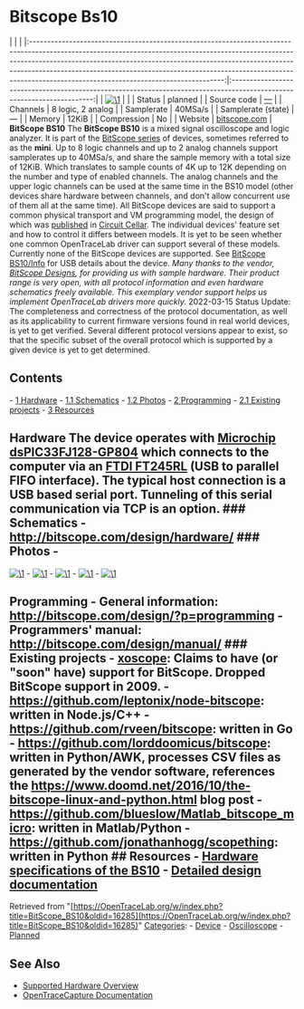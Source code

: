 # Bitscope Bs10

| | | |:-----------------------------------------------------------------------------------------------------------------------------------------------------------------------------------------------------------------------------------------------------------------------------------------------------------------------------------------------------------------------------:|:----------------------------------------------------------------------------------------------------------------------:| | [![\1](../../assets/hardware/general/\2)](./File:BitScope_BS10.png.html) | | | Status | planned | | Source code | [—](http://github.com/OpenTraceLab/?p=OpenTraceCapture.git;a=tree;f=src/hardware/—) | | Channels | 8 logic, 2 analog | | Samplerate | 40MSa/s | | Samplerate (state) | — | | Memory | 12KiB | | Compression | No | | Website | [bitscope.com](http://www.bitscope.com/product/BS10/) | **BitScope BS10** The **BitScope BS10** is a mixed signal oscilloscope and logic analyzer. It is part of the [BitScope series](http://www.bitscope.com/product/) of devices, sometimes referred to as the **mini**. Up to 8 logic channels and up to 2 analog channels support samplerates up to 40MSa/s, and share the sample memory with a total size of 12KiB. Which translates to sample counts of 4K up to 12K depending on the number and type of enabled channels. The analog channels and the upper logic channels can be used at the same time in the BS10 model (other devices share hardware between channels, and don't allow concurrent use of them all at the same time). All BitScope devices are said to support a common physical transport and VM programming model, the design of which was [published](http://bitscope.com/download/files/CircuitCellar.pdf) in [Circuit Cellar](http://circuitcellar.com/). The individual devices' feature set and how to control it differs between models. It is yet to be seen whether one common OpenTraceLab driver can support several of these models. Currently none of the BitScope devices are supported. See [BitScope BS10/Info](BitScope_BS10/Info.html "BitScope BS10/Info") for USB details about the device. *Many thanks to the vendor, [BitScope Designs](http://www.bitscope.com/), for providing us with sample hardware. Their product range is very open, with all protocol information and even hardware schematics freely available. This exemplary vendor support helps us implement OpenTraceLab drivers more quickly.* 2022-03-15 Status Update: The completeness and correctness of the protocol documentation, as well as its applicability to current firmware versions found in real world devices, is yet to get verified. Several different protocol versions appear to exist, so that the specific subset of the overall protocol which is supported by a given device is yet to get determined. 
## Contents 
\- [1 Hardware](BitScope_BS10.html#Hardware) \- [1.1 Schematics](BitScope_BS10.html#Schematics) \- [1.2 Photos](BitScope_BS10.html#Photos) \- [2 Programming](BitScope_BS10.html#Programming) \- [2.1 Existing projects](BitScope_BS10.html#Existing_projects) \- [3 Resources](BitScope_BS10.html#Resources) 
## Hardware The device operates with [Microchip dsPIC33FJ128-GP804](https://www.microchip.com/wwwproducts/en/dsPIC33FJ128GP804) which connects to the computer via an [FTDI FT245RL](http://www.ftdichip.com/Products/ICs/FT245R.htm) (USB to parallel FIFO interface). The typical host connection is a USB based serial port. Tunneling of this serial communication via TCP is an option. ### Schematics \- <http://bitscope.com/design/hardware/> ### Photos \- 
[![\1](../../assets/hardware/general/\2)](./File:BitScope_BS10.png.html)
\- 
[![\1](../../assets/hardware/general/\2)](./File:BitScope_BS10_back.png.html)
\- 
[![\1](../../assets/hardware/general/\2)](./File:BitScope_BS10_bottom.png.html)
\- 
[![\1](../../assets/hardware/general/\2)](./File:BitScope_BS10_PCB_top.jpg.html)
\- 
[![\1](../../assets/hardware/general/\2)](./File:BitScope_BS10_PCB_bottom.jpg.html)
## Programming \- General information: <http://bitscope.com/design/?p=programming> \- Programmers' manual: <http://bitscope.com/design/manual/> ### Existing projects \- [xoscope](https://sourceforge.net/projects/xoscope/): Claims to have (or "soon" have) support for BitScope. Dropped BitScope support in 2009. \- <https://github.com/leptonix/node-bitscope>: written in Node.js/C++ \- <https://github.com/rveen/bitscope>: written in Go \- <https://github.com/lorddoomicus/bitscope>: written in Python/AWK, processes CSV files as generated by the vendor software, references the <https://www.doomd.net/2016/10/the-bitscope-linux-and-python.html> blog post \- <https://github.com/blueslow/Matlab_bitscope_micro>: written in Matlab/Python \- <https://github.com/jonathanhogg/scopething>: written in Python ## Resources \- [Hardware specifications of the BS10](http://www.bitscope.com/product/BS10/?p=specs) \- [Detailed design documentation](http://www.bitscope.com/design/)
Retrieved from "[https://OpenTraceLab.org/w/index.php?title=BitScope_BS10&oldid=16285](https://OpenTraceLab.org/w/index.php?title=BitScope_BS10&oldid=16285)" 
[Categories](specialcategories-specialcategories.md): \- [Device](./Category:Device.html "Category:Device") \- [Oscilloscope](./Category:Oscilloscope.html "Category:Oscilloscope") \- [Planned](./Category:Planned.html "Category:Planned")

## See Also
- [Supported Hardware Overview](../supported-hardware.md)
- [OpenTraceCapture Documentation](../../opentracecapture/overview.md)
